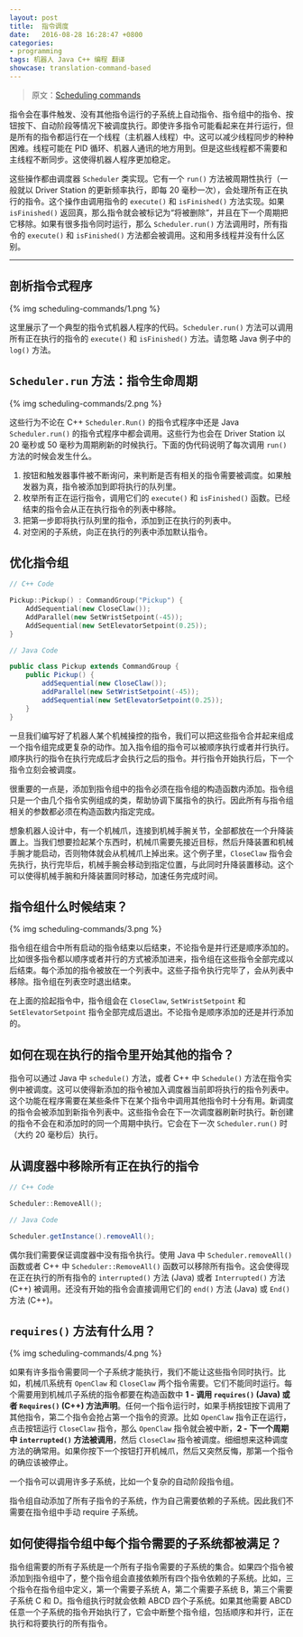 ```yaml
---		
layout: post		
title:  指令调度
date:   2016-08-28 16:28:47 +0800		
categories:
- programming
tags: 机器人 Java C++ 编程 翻译
showcase: translation-command-based
---
```


> 原文：[Scheduling commands](http://wpilib.screenstepslive.com/s/4485/m/13809/l/599745-scheduling-commands)

指令会在事件触发、没有其他指令运行的子系统上自动指令、指令组中的指令、按钮按下、自动阶段等情况下被调度执行。即使许多指令可能看起来在并行运行，但是所有的指令都运行在一个线程（主机器人线程）中。这可以减少线程同步的种种困难。线程可能在 PID 循环、机器人通讯的地方用到。但是这些线程都不需要和主线程不断同步。这使得机器人程序更加稳定。

这些操作都由调度器 `Scheduler` 类实现。它有一个 `run()` 方法被周期性执行（一般就以 Driver Station 的更新频率执行，即每 20 毫秒一次），会处理所有正在执行的指令。这个操作由调用指令的 `execute()` 和 `isFinished()` 方法实现。如果 `isFinished()` 返回真，那么指令就会被标记为“将被删除”，并且在下一个周期把它移除。如果有很多指令同时运行，那么 `Scheduler.run()` 方法调用时，所有指令的 `execute()` 和 `isFinished()` 方法都会被调用。这和用多线程并没有什么区别。

---

## 剖析指令式程序

{% img scheduling-commands/1.png %}

这里展示了一个典型的指令式机器人程序的代码。`Scheduler.run()` 方法可以调用所有正在执行的指令的 `execute()` 和 `isFinished()` 方法。请忽略 Java 例子中的 `log()` 方法。

## `Scheduler.run` 方法：指令生命周期

{% img scheduling-commands/2.png %}

这些行为不论在 C++ `Scheduler.Run()` 的指令式程序中还是 Java `Scheduler.run()` 的指令式程序中都会调用。这些行为也会在 Driver Station 以 20 毫秒或 50 毫秒为周期刷新的时候执行。下面的伪代码说明了每次调用 `run()` 方法的时候会发生什么。

1. 按钮和触发器事件被不断询问，来判断是否有相关的指令需要被调度。如果触发器为真，指令被添加到即将执行的队列里。
2. 枚举所有正在运行指令，调用它们的 `execute()` 和 `isFinished()` 函数。已经结束的指令会从正在执行指令的列表中移除。
3. 把第一步即将执行队列里的指令，添加到正在执行的列表中。
4. 对空闲的子系统，向正在执行的列表中添加默认指令。

## 优化指令组

```c++
// C++ Code

Pickup::Pickup() : CommandGroup("Pickup") {
    AddSequential(new CloseClaw());
    AddParallel(new SetWristSetpoint(-45));
    AddSequential(new SetElevatorSetpoint(0.25));
}
```

```java
// Java Code

public class Pickup extends CommandGroup {
    public Pickup() {
    	addSequential(new CloseClaw());
    	addParallel(new SetWristSetpoint(-45));
    	addSequential(new SetElevatorSetpoint(0.25));
    }
}
```

一旦我们编写好了机器人某个机械操控的指令，我们可以把这些指令合并起来组成一个指令组完成更复杂的动作。加入指令组的指令可以被顺序执行或者并行执行。顺序执行的指令在执行完成后才会执行之后的指令。并行指令开始执行后，下一个指令立刻会被调度。

很重要的一点是，添加到指令组中的指令必须在指令组的构造函数内添加。指令组只是一个由几个指令实例组成的类，帮助协调下属指令的执行。因此所有与指令组相关的参数都必须在构造函数内指定完成。

想象机器人设计中，有一个机械爪，连接到机械手腕关节，全部都放在一个升降装置上。当我们想要捡起某个东西时，机械爪需要先接近目标，然后升降装置和机械手腕才能启动，否则物体就会从机械爪上掉出来。这个例子里，`CloseClaw` 指令会先执行，执行完毕后，机械手腕会移动到指定位置，与此同时升降装置移动。这个可以使得机械手腕和升降装置同时移动，加速任务完成时间。

## 指令组什么时候结束？

{% img scheduling-commands/3.png %}

指令组在组合中所有启动的指令结束以后结束，不论指令是并行还是顺序添加的。比如很多指令都以顺序或者并行的方式被添加进来，指令组在这些指令全部完成以后结束。每个添加的指令被放在一个列表中。这些子指令执行完毕了，会从列表中移除。指令组在列表空时退出结束。

在上面的拾起指令中，指令组会在 `CloseClaw`, `SetWristSetpoint` 和 `SetElevatorSetpoint` 指令全部完成后退出。不论指令是顺序添加的还是并行添加的。

## 如何在现在执行的指令里开始其他的指令？

指令可以通过 Java 中 `schedule()` 方法，或者 C++ 中 `Schedule()` 方法在指令实例中被调度。这可以使得新添加的指令被加入调度器当前即将执行的指令列表中。这个功能在程序需要在某些条件下在某个指令中调用其他指令时十分有用。新调度的指令会被添加到新指令列表中。这些指令会在下一次调度器刷新时执行。新创建的指令不会在和添加时的同一个周期中执行。它会在下一次 `Scheduler.run()` 时（大约 20 毫秒后）执行。

## 从调度器中移除所有正在执行的指令

```c++
// C++ Code

Scheduler::RemoveAll();
```

```java
// Java Code

Scheduler.getInstance().removeAll();
```

偶尔我们需要保证调度器中没有指令执行。使用 Java 中 `Scheduler.removeAll()` 函数或者 C++ 中 `Scheduler::RemoveAll()` 函数可以移除所有指令。这会使得现在正在执行的所有指令的 `interrupted()` 方法 (Java) 或者 `Interrupted()` 方法 (C++) 被调用。还没有开始的指令会直接调用它们的 `end()` 方法 (Java) 或 `End()` 方法 (C++)。

## `requires()` 方法有什么用？

{% img scheduling-commands/4.png %}

如果有许多指令需要同一个子系统才能执行，我们不能让这些指令同时执行。比如，机械爪系统有 `OpenClaw` 和 `CloseClaw` 两个指令需要。它们不能同时运行。每个需要用到机械爪子系统的指令都要在构造函数中 **1 - 调用 `requires()` (Java) 或者 `Requires()` (C++) 方法声明**。任何一个指令运行时，如果手柄按钮按下调用了其他指令，第二个指令会抢占第一个指令的资源。比如 `OpenClaw` 指令正在运行，点击按钮运行 `CloseClaw` 指令，那么 `OpenClaw` 指令就会被中断，**2 - 下一个周期中 `interrupted()` 方法被调用**，然后 `CloseClaw` 指令被调度。细细想来这种调度方法的确常用。如果你按下一个按钮打开机械爪，然后又突然反悔，那第一个指令的确应该被停止。

一个指令可以调用许多子系统，比如一个复杂的自动阶段指令组。

指令组自动添加了所有子指令的子系统，作为自己需要依赖的子系统。因此我们不需要在指令组中手动 require 子系统。

## 如何使得指令组中每个指令需要的子系统都被满足？

指令组需要的所有子系统是一个所有子指令需要的子系统的集合。如果四个指令被添加到指令组中了，整个指令组会直接依赖所有四个指令依赖的子系统。比如，三个指令在指令组中定义，第一个需要子系统 A，第二个需要子系统 B，第三个需要子系统 C 和 D。指令组执行时就会依赖 ABCD 四个子系统。如果其他需要 ABCD 任意一个子系统的指令开始执行了，它会中断整个指令组，包括顺序和并行，正在执行和将要执行的所有指令。
